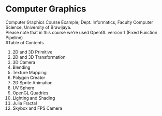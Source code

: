# Computer Graphics
Computer Graphics Course Example, Dept. Informatics, Faculty Computer Science, University of Brawijaya.  
Please note that in this course we're used OpenGL version 1 (Fixed Function Pipeline)  
#Table of Contents  
1. 2D and 3D Primitive   
2. 2D and 3D Transformation   
3. 3D Camera  
4. Blending  
5. Texture Mapping  
6. Polygon Creator  
7. 2D Sprite Animation  
8. UV Sphere  
9. OpenGL Quadrics  
10. Lighting and Shading  
11. Julia Fractal  
12. Skybox and FPS Camera  


